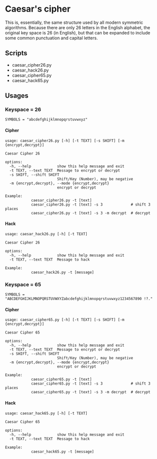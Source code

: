 # Caesar's cipher

This is, essentially, the same structure used by all modern symmetric algorithms. Because there are only 26 letters in the English alphabet, the original key space is 26 (in English), but that can be expanded to include some common punctuation and capital letters.

## Scripts

* caesar_cipher26.py
* caesar_hack26.py
* caesar_cipher65.py
* caesar_hack65.py

## Usages

### Keyspace = 26

`SYMBOLS = "abcdefghijklmnopqrstuvwxyz"`

#### Cipher

```shell
usage: caesar_cipher26.py [-h] [-t TEXT] [-s SHIFT] [-m {encrypt,decrypt}]

Caesar Cipher 26

options:
  -h, --help            show this help message and exit
  -t TEXT, --text TEXT  Message to encrypt or decrypt
  -s SHIFT, --shift SHIFT
                        Shift/Key (Number), may be negative
  -m {encrypt,decrypt}, --mode {encrypt,decrypt}
                        encrypt or decrypt

Example:
            caesar_cipher26.py -t [text]
            caesar_cipher26.py -t [text] -s 3             # shift 3 places
            caesar_cipher26.py -t [text] -s 3 -m decrypt  # decrypt
```

#### Hack

```shell
usage: caesar_hack26.py [-h] [-t TEXT]

Caesar Cipher 26

options:
  -h, --help            show this help message and exit
  -t TEXT, --text TEXT  Message to hack

Example:
            caesar_hack26.py -t [message]
```

### Keyspace = 65

`SYMBOLS = "ABCDEFGHIJKLMNOPQRSTUVWXYZabcdefghijklmnopqrstuvwxyz1234567890 !?."`

#### Cipher

```shell
usage: caesar_cipher65.py [-h] [-t TEXT] [-s SHIFT] [-m {encrypt,decrypt}]

Caesar Cipher 65

options:
  -h, --help            show this help message and exit
  -t TEXT, --text TEXT  Message to encrypt or decrypt
  -s SHIFT, --shift SHIFT
                        Shift/Key (Number), may be negative
  -m {encrypt,decrypt}, --mode {encrypt,decrypt}
                        encrypt or decrypt

Example:
            caesar_cipher65.py -t [text]
            caesar_cipher65.py -t [text] -s 3             # shift 3 places
            caesar_cipher65.py -t [text] -s 3 -m decrypt  # decrypt
```

#### Hack

```shell
usage: caesar_hack65.py [-h] [-t TEXT]

Caesar Cipher 65

options:
  -h, --help            show this help message and exit
  -t TEXT, --text TEXT  Message to hack

Example:
            caesar_hack65.py -t [message]
```
